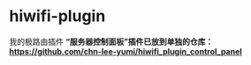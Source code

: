 # hiwifi-plugin
我的极路由插件
**“服务器控制面板”插件已放到单独的仓库：https://github.com/chn-lee-yumi/hiwifi_plugin_control_panel**
